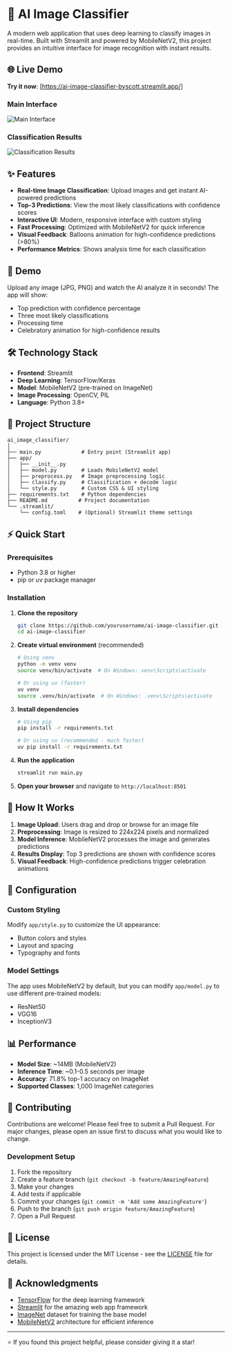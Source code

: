 # 🎃 AI Image Classifier

A modern web application that uses deep learning to classify images in real-time. Built with Streamlit and powered by MobileNetV2, this project provides an intuitive interface for image recognition with instant results.

## 🌐 Live Demo
**Try it now**: [https://ai-image-classifier-byscott.streamlit.app/]

### Main Interface
![Main Interface](assets/main-interface.PNG)

### Classification Results
![Classification Results](assets/results.PNG)

## ✨ Features

- **Real-time Image Classification**: Upload images and get instant AI-powered predictions
- **Top-3 Predictions**: View the most likely classifications with confidence scores
- **Interactive UI**: Modern, responsive interface with custom styling
- **Fast Processing**: Optimized with MobileNetV2 for quick inference
- **Visual Feedback**: Balloons animation for high-confidence predictions (>80%)
- **Performance Metrics**: Shows analysis time for each classification

## 🚀 Demo

Upload any image (JPG, PNG) and watch the AI analyze it in seconds! The app will show:
- Top prediction with confidence percentage
- Three most likely classifications
- Processing time
- Celebratory animation for high-confidence results

## 🛠️ Technology Stack

- **Frontend**: Streamlit
- **Deep Learning**: TensorFlow/Keras
- **Model**: MobileNetV2 (pre-trained on ImageNet)
- **Image Processing**: OpenCV, PIL
- **Language**: Python 3.8+

## 📁 Project Structure

```
ai_image_classifier/
│
├── main.py             # Entry point (Streamlit app)
├── app/
│   ├── __init__.py
│   ├── model.py        # Loads MobileNetV2 model
│   ├── preprocess.py   # Image preprocessing logic
│   ├── classify.py     # Classification + decode logic
│   └── style.py        # Custom CSS & UI styling
├── requirements.txt    # Python dependencies
├── README.md          # Project documentation
└── .streamlit/
    └── config.toml    # (Optional) Streamlit theme settings
```

## ⚡ Quick Start

### Prerequisites
- Python 3.8 or higher
- pip or uv package manager

### Installation

1. **Clone the repository**
   ```bash
   git clone https://github.com/yourusername/ai-image-classifier.git
   cd ai-image-classifier
   ```

2. **Create virtual environment** (recommended)
   ```bash
   # Using venv
   python -m venv venv
   source venv/bin/activate  # On Windows: venv\Scripts\activate
   
   # Or using uv (faster)
   uv venv
   source .venv/bin/activate  # On Windows: .venv\Scripts\activate
   ```

3. **Install dependencies**
   ```bash
   # Using pip
   pip install -r requirements.txt
   
   # Or using uv (recommended - much faster)
   uv pip install -r requirements.txt
   ```

4. **Run the application**
   ```bash
   streamlit run main.py
   ```

5. **Open your browser** and navigate to `http://localhost:8501`

## 🎯 How It Works

1. **Image Upload**: Users drag and drop or browse for an image file
2. **Preprocessing**: Image is resized to 224x224 pixels and normalized
3. **Model Inference**: MobileNetV2 processes the image and generates predictions
4. **Results Display**: Top 3 predictions are shown with confidence scores
5. **Visual Feedback**: High-confidence predictions trigger celebration animations

## 🔧 Configuration

### Custom Styling
Modify `app/style.py` to customize the UI appearance:
- Button colors and styles
- Layout and spacing
- Typography and fonts

### Model Settings
The app uses MobileNetV2 by default, but you can modify `app/model.py` to use different pre-trained models:
- ResNet50
- VGG16
- InceptionV3

## 📊 Performance

- **Model Size**: ~14MB (MobileNetV2)
- **Inference Time**: ~0.1-0.5 seconds per image
- **Accuracy**: 71.8% top-1 accuracy on ImageNet
- **Supported Classes**: 1,000 ImageNet categories

## 🤝 Contributing

Contributions are welcome! Please feel free to submit a Pull Request. For major changes, please open an issue first to discuss what you would like to change.

### Development Setup

1. Fork the repository
2. Create a feature branch (`git checkout -b feature/AmazingFeature`)
3. Make your changes
4. Add tests if applicable
5. Commit your changes (`git commit -m 'Add some AmazingFeature'`)
6. Push to the branch (`git push origin feature/AmazingFeature`)
7. Open a Pull Request

## 📝 License

This project is licensed under the MIT License - see the [LICENSE](LICENSE) file for details.

## 🙏 Acknowledgments

- [TensorFlow](https://tensorflow.org/) for the deep learning framework
- [Streamlit](https://streamlit.io/) for the amazing web app framework
- [ImageNet](http://www.image-net.org/) dataset for training the base model
- [MobileNetV2](https://arxiv.org/abs/1801.04381) architecture for efficient inference

---

⭐️ If you found this project helpful, please consider giving it a star!
